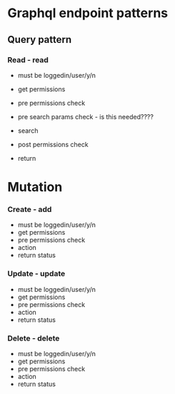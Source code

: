 # Graphql endpoint patterns


## Query pattern

### Read - read

 - must be loggedin/user/y/n
 - get permissions

 - pre permissions check
 - pre search params check - is this needed????
 - search
 - post permissions check
 - return


# Mutation

### Create - add

 - must be loggedin/user/y/n
 - get permissions
 - pre permissions check
 - action
 - return status


### Update - update

 - must be loggedin/user/y/n
 - get permissions
 - pre permissions check
 - action
 - return status

### Delete - delete

 - must be loggedin/user/y/n
 - get permissions
 - pre permissions check
 - action
 - return status
